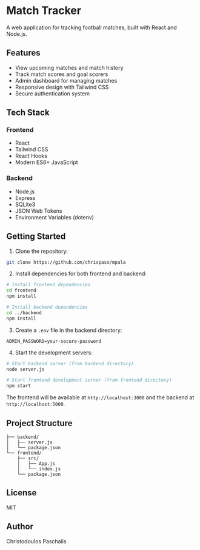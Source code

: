 #  Match Tracker

A web application for tracking football matches, built with React and Node.js.

## Features

- View upcoming matches and match history
- Track match scores and goal scorers
- Admin dashboard for managing matches
- Responsive design with Tailwind CSS
- Secure authentication system

## Tech Stack

### Frontend
- React
- Tailwind CSS
- React Hooks
- Modern ES6+ JavaScript

### Backend
- Node.js
- Express
- SQLite3
- JSON Web Tokens
- Environment Variables (dotenv)

## Getting Started

1. Clone the repository:
```sh
git clone https://github.com/chrispasx/mpala
```

2. Install dependencies for both frontend and backend:
```sh
# Install frontend dependencies
cd frontend
npm install

# Install backend dependencies
cd ../backend
npm install
```

3. Create a `.env` file in the backend directory:
```
ADMIN_PASSWORD=your-secure-password
```

4. Start the development servers:
```sh
# Start backend server (from backend directory)
node server.js

# Start frontend development server (from frontend directory)
npm start
```

The frontend will be available at `http://localhost:3000` and the backend at `http://localhost:5000`.

## Project Structure
```
├── backend/
│   ├── server.js
│   └── package.json
└── frontend/
    ├── src/
    │   ├── App.js
    │   └── index.js
    └── package.json
```

## License
MIT

## Author
Christodoulos Paschalis

